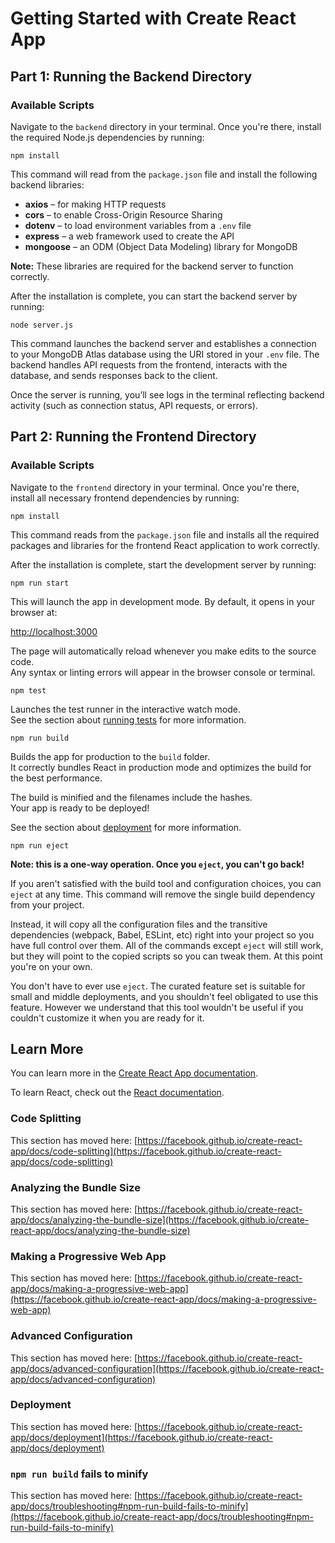 <h1>Getting Started with Create React App</h1>

<!-------------------------- RUNNING BACKEND INSTRUCTIONS --------------------------> 
<h2>Part 1: Running the Backend Directory</h2>
<h3> Available Scripts</h3>

<p>
Navigate to the <code>backend</code> directory in your terminal. Once you're there, install the required Node.js dependencies by running:
</p>

<pre><code>npm install</code></pre>

<p>
This command will read from the <code>package.json</code> file and install the following backend libraries:
</p>

<ul>
  <li><b>axios</b> – for making HTTP requests</li>
  
  <li><b>cors</b> – to enable Cross-Origin Resource Sharing</li>

  <li><b>dotenv</b> – to load environment variables from a <code>.env</code> file</li>

  <li><b>express</b> – a web framework used to create the API</li>

  <li><b>mongoose</b> – an ODM (Object Data Modeling) library for MongoDB</li>
</ul>

<p>
    <b>Note:</b> These libraries are required for the backend server to function correctly.
</p>

<p>
After the installation is complete, you can start the backend server by running:
</p>

<pre><code>node server.js</code></pre>

<p>
This command launches the backend server and establishes a connection to your MongoDB Atlas database using the URI stored in your <code>.env</code> file. 
The backend handles API requests from the frontend, interacts with the database, and sends responses back to the client.
</p>

<p>
Once the server is running, you’ll see logs in the terminal reflecting backend activity (such as connection status, API requests, or errors).
</p>

<!-------------------------- RUNNING FRONTEND INSTRUCTIONS --------------------------> 
<h2>Part 2: Running the Frontend Directory</h2>
<h3> Available Scripts</h3>

<p>
Navigate to the <code>frontend</code> directory in your terminal. Once you're there, install all necessary frontend dependencies by running:
</p>

<pre><code>npm install</code></pre>

<p>
This command reads from the <code>package.json</code> file and installs all the required packages and libraries for the frontend React application to work correctly.
</p>

<p>
After the installation is complete, start the development server by running:
</p>

<pre><code>npm run start</code></pre>

<p>
This will launch the app in development mode. By default, it opens in your browser at:
</p>

<p>
<a href="http://localhost:3000" target="_blank">http://localhost:3000</a>
</p>

<p>
The page will automatically reload whenever you make edits to the source code.<br />
Any syntax or linting errors will appear in the browser console or terminal.
</p>


<pre><code>npm test</code></pre>

Launches the test runner in the interactive watch mode.\
See the section about [running tests](https://facebook.github.io/create-react-app/docs/running-tests) for more information.

<pre><code>npm run build</code></pre>

Builds the app for production to the `build` folder.\
It correctly bundles React in production mode and optimizes the build for the best performance.

The build is minified and the filenames include the hashes.\
Your app is ready to be deployed!

See the section about [deployment](https://facebook.github.io/create-react-app/docs/deployment) for more information.

<pre><code>npm run eject</code></pre>

**Note: this is a one-way operation. Once you `eject`, you can't go back!**

If you aren't satisfied with the build tool and configuration choices, you can `eject` at any time. This command will remove the single build dependency from your project.

Instead, it will copy all the configuration files and the transitive dependencies (webpack, Babel, ESLint, etc) right into your project so you have full control over them. All of the commands except `eject` will still work, but they will point to the copied scripts so you can tweak them. At this point you're on your own.

You don't have to ever use `eject`. The curated feature set is suitable for small and middle deployments, and you shouldn't feel obligated to use this feature. However we understand that this tool wouldn't be useful if you couldn't customize it when you are ready for it.

## Learn More

You can learn more in the [Create React App documentation](https://facebook.github.io/create-react-app/docs/getting-started).

To learn React, check out the [React documentation](https://reactjs.org/).

### Code Splitting

This section has moved here: [https://facebook.github.io/create-react-app/docs/code-splitting](https://facebook.github.io/create-react-app/docs/code-splitting)

### Analyzing the Bundle Size

This section has moved here: [https://facebook.github.io/create-react-app/docs/analyzing-the-bundle-size](https://facebook.github.io/create-react-app/docs/analyzing-the-bundle-size)

### Making a Progressive Web App

This section has moved here: [https://facebook.github.io/create-react-app/docs/making-a-progressive-web-app](https://facebook.github.io/create-react-app/docs/making-a-progressive-web-app)

### Advanced Configuration

This section has moved here: [https://facebook.github.io/create-react-app/docs/advanced-configuration](https://facebook.github.io/create-react-app/docs/advanced-configuration)

### Deployment

This section has moved here: [https://facebook.github.io/create-react-app/docs/deployment](https://facebook.github.io/create-react-app/docs/deployment)

### `npm run build` fails to minify

This section has moved here: [https://facebook.github.io/create-react-app/docs/troubleshooting#npm-run-build-fails-to-minify](https://facebook.github.io/create-react-app/docs/troubleshooting#npm-run-build-fails-to-minify)
